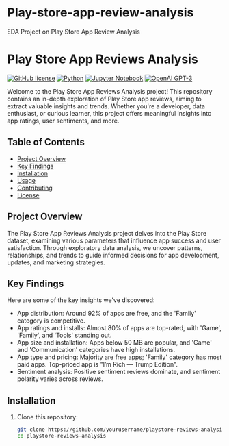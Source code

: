 # Play-store-app-review-analysis
EDA Project on Play Store App Review Analysis
# Play Store App Reviews Analysis

[![GitHub license](https://img.shields.io/badge/License-MIT-blue.svg)](LICENSE)
[![Python](https://img.shields.io/badge/Python-3.7%2B-brightgreen)](https://www.python.org/)
[![Jupyter Notebook](https://img.shields.io/badge/Jupyter-Notebook-orange)](https://jupyter.org/)
[![OpenAI GPT-3](https://img.shields.io/badge/Powered%20by-OpenAI%20GPT--3-orange)](https://openai.com/)

Welcome to the Play Store App Reviews Analysis project! This repository contains an in-depth exploration of Play Store app reviews, aiming to extract valuable insights and trends. Whether you're a developer, data enthusiast, or curious learner, this project offers meaningful insights into app ratings, user sentiments, and more.

## Table of Contents
- [Project Overview](#project-overview)
- [Key Findings](#key-findings)
- [Installation](#installation)
- [Usage](#usage)
- [Contributing](#contributing)
- [License](#license)

## Project Overview
The Play Store App Reviews Analysis project delves into the Play Store dataset, examining various parameters that influence app success and user satisfaction. Through exploratory data analysis, we uncover patterns, relationships, and trends to guide informed decisions for app development, updates, and marketing strategies.

## Key Findings
Here are some of the key insights we've discovered:
- App distribution: Around 92% of apps are free, and the 'Family' category is competitive.
- App ratings and installs: Almost 80% of apps are top-rated, with 'Game', 'Family', and 'Tools' standing out.
- App size and installation: Apps below 50 MB are popular, and 'Game' and 'Communication' categories have high installations.
- App type and pricing: Majority are free apps; 'Family' category has most paid apps. Top-priced app is "I’m Rich — Trump Edition".
- Sentiment analysis: Positive sentiment reviews dominate, and sentiment polarity varies across reviews.

## Installation
1. Clone this repository:
   ```sh
   git clone https://github.com/yourusername/playstore-reviews-analysis.git
   cd playstore-reviews-analysis
